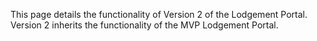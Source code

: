 This page details the functionality of Version 2 of the Lodgement Portal. Version 2 inherits the functionality of the MVP Lodgement Portal.
